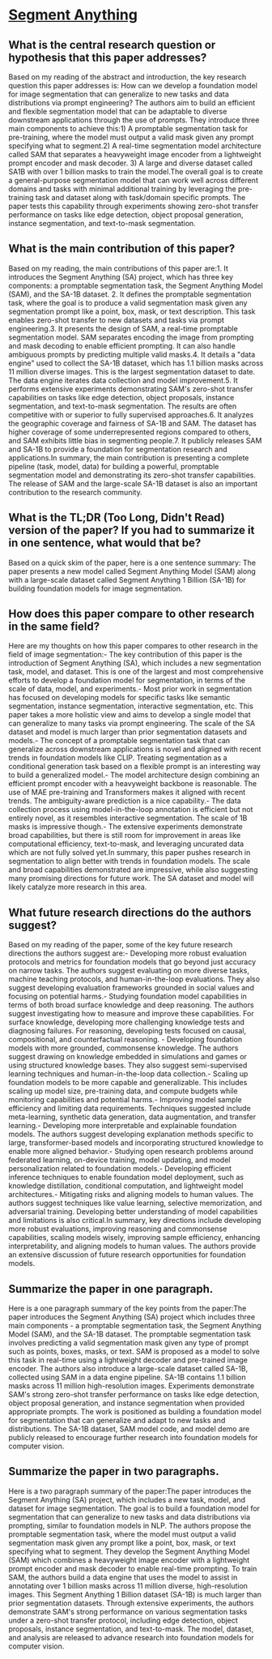 # [Segment Anything](https://arxiv.org/abs/2304.02643)

## What is the central research question or hypothesis that this paper addresses?

Based on my reading of the abstract and introduction, the key research question this paper addresses is: How can we develop a foundation model for image segmentation that can generalize to new tasks and data distributions via prompt engineering? The authors aim to build an efficient and flexible segmentation model that can be adaptable to diverse downstream applications through the use of prompts. They introduce three main components to achieve this:1) A promptable segmentation task for pre-training, where the model must output a valid mask given any prompt specifying what to segment.2) A real-time segmentation model architecture called SAM that separates a heavyweight image encoder from a lightweight prompt encoder and mask decoder. 3) A large and diverse dataset called SA1B with over 1 billion masks to train the model.The overall goal is to create a general-purpose segmentation model that can work well across different domains and tasks with minimal additional training by leveraging the pre-training task and dataset along with task/domain specific prompts. The paper tests this capability through experiments showing zero-shot transfer performance on tasks like edge detection, object proposal generation, instance segmentation, and text-to-mask segmentation.


## What is the main contribution of this paper?

Based on my reading, the main contributions of this paper are:1. It introduces the Segment Anything (SA) project, which has three key components: a promptable segmentation task, the Segment Anything Model (SAM), and the SA-1B dataset. 2. It defines the promptable segmentation task, where the goal is to produce a valid segmentation mask given any segmentation prompt like a point, box, mask, or text description. This task enables zero-shot transfer to new datasets and tasks via prompt engineering.3. It presents the design of SAM, a real-time promptable segmentation model. SAM separates encoding the image from prompting and mask decoding to enable efficient prompting. It can also handle ambiguous prompts by predicting multiple valid masks.4. It details a "data engine" used to collect the SA-1B dataset, which has 1.1 billion masks across 11 million diverse images. This is the largest segmentation dataset to date. The data engine iterates data collection and model improvement.5. It performs extensive experiments demonstrating SAM's zero-shot transfer capabilities on tasks like edge detection, object proposals, instance segmentation, and text-to-mask segmentation. The results are often competitive with or superior to fully supervised approaches.6. It analyzes the geographic coverage and fairness of SA-1B and SAM. The dataset has higher coverage of some underrepresented regions compared to others, and SAM exhibits little bias in segmenting people.7. It publicly releases SAM and SA-1B to provide a foundation for segmentation research and applications.In summary, the main contribution is presenting a complete pipeline (task, model, data) for building a powerful, promptable segmentation model and demonstrating its zero-shot transfer capabilities. The release of SAM and the large-scale SA-1B dataset is also an important contribution to the research community.


## What is the TL;DR (Too Long, Didn't Read) version of the paper? If you had to summarize it in one sentence, what would that be?

Based on a quick skim of the paper, here is a one sentence summary: The paper presents a new model called Segment Anything Model (SAM) along with a large-scale dataset called Segment Anything 1 Billion (SA-1B) for building foundation models for image segmentation.


## How does this paper compare to other research in the same field?

Here are my thoughts on how this paper compares to other research in the field of image segmentation:- The key contribution of this paper is the introduction of Segment Anything (SA), which includes a new segmentation task, model, and dataset. This is one of the largest and most comprehensive efforts to develop a foundation model for segmentation, in terms of the scale of data, model, and experiments.- Most prior work in segmentation has focused on developing models for specific tasks like semantic segmentation, instance segmentation, interactive segmentation, etc. This paper takes a more holistic view and aims to develop a single model that can generalize to many tasks via prompt engineering. The scale of the SA dataset and model is much larger than prior segmentation datasets and models.- The concept of a promptable segmentation task that can generalize across downstream applications is novel and aligned with recent trends in foundation models like CLIP. Treating segmentation as a conditional generation task based on a flexible prompt is an interesting way to build a generalized model.- The model architecture design combining an efficient prompt encoder with a heavyweight backbone is reasonable. The use of MAE pre-training and Transformers makes it aligned with recent trends. The ambiguity-aware prediction is a nice capability.- The data collection process using model-in-the-loop annotation is efficient but not entirely novel, as it resembles interactive segmentation. The scale of 1B masks is impressive though.- The extensive experiments demonstrate broad capabilities, but there is still room for improvement in areas like computational efficiency, text-to-mask, and leveraging uncurated data which are not fully solved yet.In summary, this paper pushes research in segmentation to align better with trends in foundation models. The scale and broad capabilities demonstrated are impressive, while also suggesting many promising directions for future work. The SA dataset and model will likely catalyze more research in this area.


## What future research directions do the authors suggest?

Based on my reading of the paper, some of the key future research directions the authors suggest are:- Developing more robust evaluation protocols and metrics for foundation models that go beyond just accuracy on narrow tasks. The authors suggest evaluating on more diverse tasks, machine teaching protocols, and human-in-the-loop evaluations. They also suggest developing evaluation frameworks grounded in social values and focusing on potential harms.- Studying foundation model capabilities in terms of both broad surface knowledge and deep reasoning. The authors suggest investigating how to measure and improve these capabilities. For surface knowledge, developing more challenging knowledge tests and diagnosing failures. For reasoning, developing tests focused on causal, compositional, and counterfactual reasoning. - Developing foundation models with more grounded, commonsense knowledge. The authors suggest drawing on knowledge embedded in simulations and games or using structured knowledge bases. They also suggest semi-supervised learning techniques and human-in-the-loop data collection.- Scaling up foundation models to be more capable and generalizable. This includes scaling up model size, pre-training data, and compute budgets while monitoring capabilities and potential harms.- Improving model sample efficiency and limiting data requirements. Techniques suggested include meta-learning, synthetic data generation, data augmentation, and transfer learning.- Developing more interpretable and explainable foundation models. The authors suggest developing explanation methods specific to large, transformer-based models and incorporating structured knowledge to enable more aligned behavior.- Studying open research problems around federated learning, on-device training, model updating, and model personalization related to foundation models.- Developing efficient inference techniques to enable foundation model deployment, such as knowledge distillation, conditional computation, and lightweight model architectures.- Mitigating risks and aligning models to human values. The authors suggest techniques like value learning, selective memorization, and adversarial training. Developing better understanding of model capabilities and limitations is also critical.In summary, key directions include developing more robust evaluations, improving reasoning and commonsense capabilities, scaling models wisely, improving sample efficiency, enhancing interpretability, and aligning models to human values. The authors provide an extensive discussion of future research opportunities for foundation models.


## Summarize the paper in one paragraph.

Here is a one paragraph summary of the key points from the paper:The paper introduces the Segment Anything (SA) project which includes three main components - a promptable segmentation task, the Segment Anything Model (SAM), and the SA-1B dataset. The promptable segmentation task involves predicting a valid segmentation mask given any type of prompt such as points, boxes, masks, or text. SAM is proposed as a model to solve this task in real-time using a lightweight decoder and pre-trained image encoder. The authors also introduce a large-scale dataset called SA-1B, collected using SAM in a data engine pipeline. SA-1B contains 1.1 billion masks across 11 million high-resolution images. Experiments demonstrate SAM's strong zero-shot transfer performance on tasks like edge detection, object proposal generation, and instance segmentation when provided appropriate prompts. The work is positioned as building a foundation model for segmentation that can generalize and adapt to new tasks and distributions. The SA-1B dataset, SAM model code, and model demo are publicly released to encourage further research into foundation models for computer vision.


## Summarize the paper in two paragraphs.

Here is a two paragraph summary of the paper:The paper introduces the Segment Anything (SA) project, which includes a new task, model, and dataset for image segmentation. The goal is to build a foundation model for segmentation that can generalize to new tasks and data distributions via prompting, similar to foundation models in NLP. The authors propose the promptable segmentation task, where the model must output a valid segmentation mask given any prompt like a point, box, mask, or text specifying what to segment. They develop the Segment Anything Model (SAM) which combines a heavyweight image encoder with a lightweight prompt encoder and mask decoder to enable real-time prompting. To train SAM, the authors build a data engine that uses the model to assist in annotating over 1 billion masks across 11 million diverse, high-resolution images. This Segment Anything 1 Billion dataset (SA-1B) is much larger than prior segmentation datasets. Through extensive experiments, the authors demonstrate SAM's strong performance on various segmentation tasks under a zero-shot transfer protocol, including edge detection, object proposals, instance segmentation, and text-to-mask. The model, dataset, and analysis are released to advance research into foundation models for computer vision.
